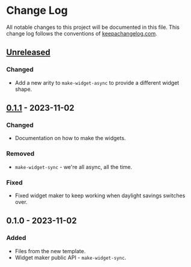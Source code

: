 # Change Log
All notable changes to this project will be documented in this file. This change log follows the conventions of [keepachangelog.com](http://keepachangelog.com/).

## [Unreleased]
### Changed
- Add a new arity to `make-widget-async` to provide a different widget shape.

## [0.1.1] - 2023-11-02
### Changed
- Documentation on how to make the widgets.

### Removed
- `make-widget-sync` - we're all async, all the time.

### Fixed
- Fixed widget maker to keep working when daylight savings switches over.

## 0.1.0 - 2023-11-02
### Added
- Files from the new template.
- Widget maker public API - `make-widget-sync`.

[Unreleased]: https://sourcehost.site/your-name/clojure_pedestal_todo_api/compare/0.1.1...HEAD
[0.1.1]: https://sourcehost.site/your-name/clojure_pedestal_todo_api/compare/0.1.0...0.1.1
